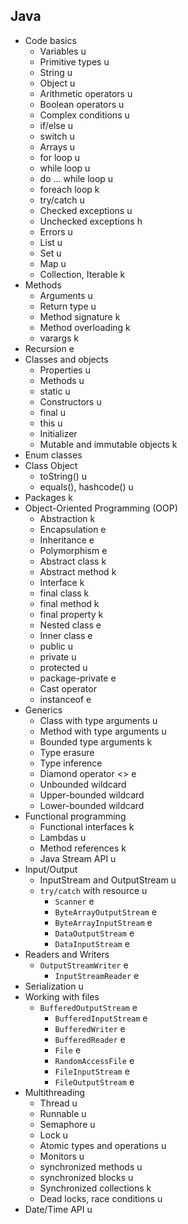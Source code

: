 ## Java

- Code basics
  - Variables u
  - Primitive types u
  - String u
  - Object u
  - Arithmetic operators u
  - Boolean operators u
  - Complex conditions u
  - if/else u
  - switch u
  - Arrays u
  - for loop u
  - while loop u
  - do ... while loop u
  - foreach loop k
  - try/catch u
  - Checked exceptions u
  - Unchecked exceptions h
  - Errors u
  - List u
  - Set u
  - Map u
  - Collection, Iterable k
- Methods
  - Arguments u
  - Return type u
  - Method signature k
  - Method overloading k
  - varargs k
- Recursion e
- Classes and objects
  - Properties u
  - Methods u
  - static u
  - Constructors u
  - final u
  - this u
  - Initializer
  - Mutable and immutable objects k
- Enum classes
- Class Object
  - toString() u
  - equals(), hashcode() u
- Packages k
- Object-Oriented Programming (OOP)
  - Abstraction k
  - Encapsulation e
  - Inheritance e
  - Polymorphism e
  - Abstract class k
  - Abstract method k
  - Interface k
  - final class k
  - final method k
  - final property k
  - Nested class e
  - Inner class e
  - public u
  - private u
  - protected u
  - package-private e
  - Cast operator
  - instanceof e
- Generics
  - Class with type arguments u
  - Method with type arguments u
  - Bounded type arguments k
  - Type erasure
  - Type inference
  - Diamond operator <> e
  - Unbounded wildcard
  - Upper-bounded wildcard
  - Lower-bounded wildcard
- Functional programming
  - Functional interfaces k
  - Lambdas u
  - Method references k
  - Java Stream API u
- Input/Output
  - InputStream and OutputStream u
  - `try/catch` with resource u
	- `Scanner` e
	- `ByteArrayOutputStream` e
	- `ByteArrayInputStream` e
	- `DataOutputStream` e
	- `DataInputStream` e
- Readers and Writers
  - `OutputStreamWriter` e
	- `InputStreamReader` e
- Serialization u
- Working with files
  - `BufferedOutputStream` e
	- `BufferedInputStream` e
	- `BufferedWriter` e
	- `BufferedReader` e
	- `File` e
	- `RandomAccessFile` e
	- `FileInputStream` e
	- `FileOutputStream` e
- Multithreading
  - Thread u
  - Runnable u
  - Semaphore u
  - Lock u
  - Atomic types and operations u
  - Monitors u
  - synchronized methods u
  - synchronized blocks u
  - Synchronized collections k
  - Dead locks, race conditions u
- Date/Time API u
